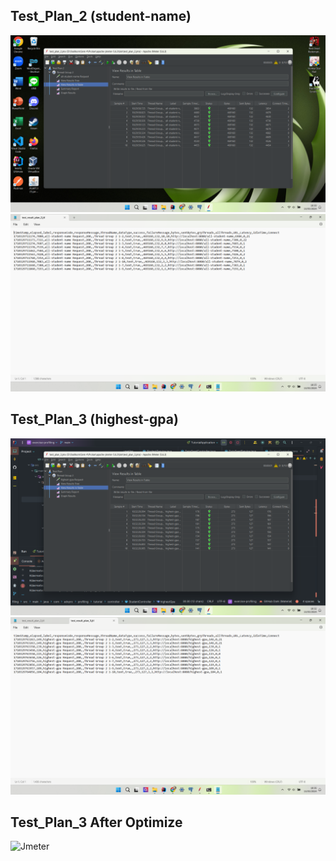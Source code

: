 ## Test_Plan_2  (student-name)
![Jmeter](https://github.com/LesmanaArya/exercise-profiling/blob/main/img/test_result_2_jmeter.png)
![cmd](https://github.com/LesmanaArya/exercise-profiling/blob/main/img/test_result_2_cmd.png)

## Test_Plan_3 (highest-gpa)
![Jmeter](https://github.com/LesmanaArya/exercise-profiling/blob/main/img/test_result_3_jmeter.png)
![cmd](https://github.com/LesmanaArya/exercise-profiling/blob/main/img/test_result_3_cmd.png)

## Test_Plan_3 After Optimize
![Jmeter]()